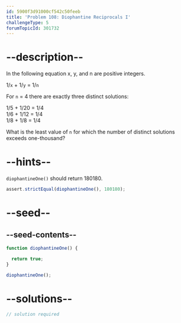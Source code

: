 ```yaml
---
id: 5900f3d91000cf542c50feeb
title: 'Problem 108: Diophantine Reciprocals I'
challengeType: 5
forumTopicId: 301732
---
```


# --description--

In the following equation x, y, and n are positive integers.

1/`x` + 1/`y` = 1/`n`

For `n` = 4 there are exactly three distinct solutions:

1/5 + 1/20 = 1/4  
1/6 + 1/12 = 1/4  
1/8 + 1/8 = 1/4

What is the least value of `n` for which the number of distinct solutions exceeds one-thousand?

# --hints--

`diophantineOne()` should return 180180.

```js
assert.strictEqual(diophantineOne(), 180180);
```

# --seed--

## --seed-contents--

```js
function diophantineOne() {

  return true;
}

diophantineOne();
```

# --solutions--

```js
// solution required
```
